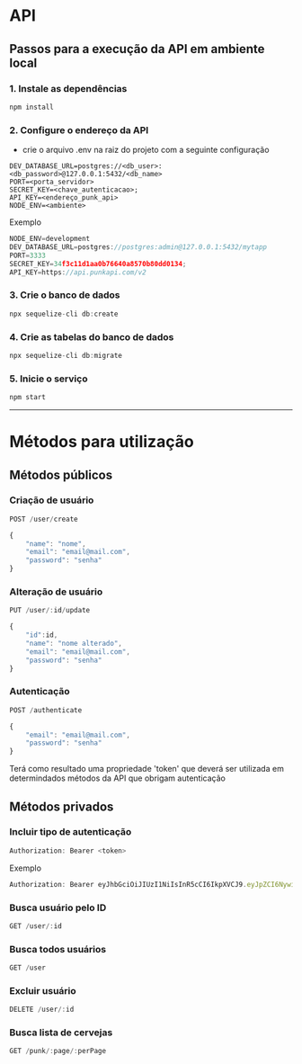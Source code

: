 # API

## Passos para a execução da API em ambiente local 

### 1. Instale as dependências

```js
npm install 
```

### 2. Configure o endereço da API 

- crie o arquivo .env na raiz do projeto com a seguinte configuração

```env
DEV_DATABASE_URL=postgres://<db_user>:<db_password>@127.0.0.1:5432/<db_name>
PORT=<porta_servidor>
SECRET_KEY=<chave_autenticacao>;
API_KEY=<endereço_punk_api>
NODE_ENV=<ambiente>
```
Exemplo
```js
NODE_ENV=development
DEV_DATABASE_URL=postgres://postgres:admin@127.0.0.1:5432/mytapp
PORT=3333
SECRET_KEY=34f3c11d1aa0b76640a8570b80dd0134;
API_KEY=https://api.punkapi.com/v2
```

### 3. Crie o banco de dados 
```js
npx sequelize-cli db:create
```

### 4. Crie as tabelas do banco de dados 
```js
npx sequelize-cli db:migrate
```

### 5. Inicie o serviço
```js
npm start
```
___

# Métodos para utilização

## Métodos públicos 

### Criação de usuário
```js
POST /user/create

{
	"name": "nome",
	"email": "email@mail.com",
	"password": "senha"
}
```

### Alteração de usuário
```js
PUT /user/:id/update

{
	"id":id,
	"name": "nome alterado",
	"email": "email@mail.com",
	"password": "senha"
}
```

### Autenticação 
```js
POST /authenticate

{
	"email": "email@mail.com",
	"password": "senha"
}
```

Terá como resultado uma propriedade 'token' que deverá ser utilizada em determindados métodos da API que obrigam autenticação


## Métodos privados

### Incluir tipo de autenticação

```js
Authorization: Bearer <token>
``` 
Exemplo

```js 
Authorization: Bearer eyJhbGciOiJIUzI1NiIsInR5cCI6IkpXVCJ9.eyJpZCI6NywiaWF0IjoxNTkzMzY1NDUxLCJleHAiOjE1OTM0NTE4NTF9.IR7GrFa_4Z12_uukIeCTENluTEFY8B_QUke0jGdK4j8
```

### Busca usuário pelo ID 
```js
GET /user/:id
```

### Busca todos usuários  
```js
GET /user
```

### Excluir usuário
```js 
DELETE /user/:id
```

### Busca lista de cervejas 
```js
GET /punk/:page/:perPage
```